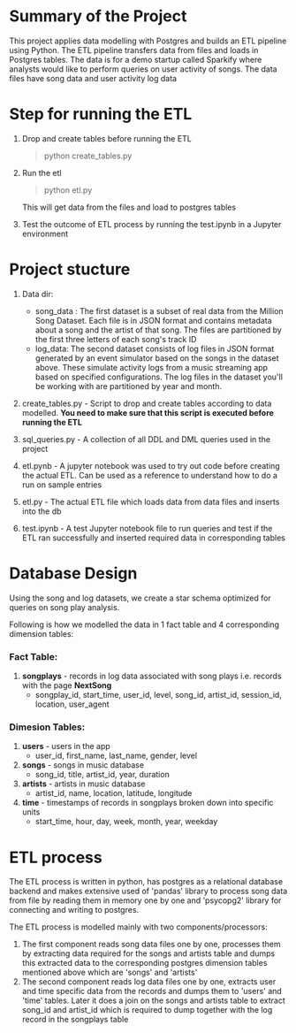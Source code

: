 # Summary of the Project

This project applies data modelling with Postgres and builds an ETL pipeline using Python. 
The ETL pipeline transfers data from files and loads in Postgres tables.
The data is for a demo startup called Sparkify where analysts would like to perform queries on user activity of songs. The data files have song data and user activity log data


# Step for running the ETL
1. Drop and create tables before running the ETL 
    > python create_tables.py
                                                     
2. Run the etl
    > python etl.py
    
    This will get data from the files and load to postgres tables
    
3. Test the outcome of ETL process by running the test.ipynb in a Jupyter environment

# Project stucture

1. Data dir:
    - song_data : The first dataset is a subset of real data from the Million Song Dataset. Each file is in JSON format and contains metadata about a song and the artist of that song. The files are partitioned by the first three letters of each song's track ID
    - log_data: The second dataset consists of log files in JSON format generated by an event simulator based on the songs in the dataset above. These simulate activity logs from a music streaming app based on specified configurations.
                The log files in the dataset you'll be working with are partitioned by year and month.

2. create_tables.py - Script to drop and create tables according to data modelled. **You need to make sure that this script is executed before running the ETL**

3. sql_queries.py - A collection of all DDL and DML queries used in the project

4. etl.pynb - A jupyter notebook was used to try out code before creating the actual ETL. Can be used as a reference to understand how to do a run on sample entries

5. etl.py - The actual ETL file which loads data from data files and inserts into the db

6. test.ipynb - A test Jupyter notebook file to run queries and test if the ETL ran successfully and inserted required data in corresponding tables

# Database Design

Using the song and log datasets, we create a star schema optimized for queries on song play analysis.

Following is how we modelled the data in 1 fact table and 4 corresponding dimension tables:

### Fact Table:
1. **songplays** - records in log data associated with song plays i.e. records with the page __NextSong__
    - songplay_id, start_time, user_id, level, song_id, artist_id, session_id, location, user_agent
 
### Dimesion Tables:
1. **users** - users in the app
    - user_id, first_name, last_name, gender, level
2. **songs** - songs in music database
    - song_id, title, artist_id, year, duration
3. **artists** - artists in music database
    - artist_id, name, location, latitude, longitude
4. **time** - timestamps of records in songplays broken down into specific units
    - start_time, hour, day, week, month, year, weekday

# ETL process

The ETL process is written in python, has postgres as a relational database backend and makes extensive used of 'pandas' library to process song data from file by reading them in memory one by one and 'psycopg2' library for connecting and writing to postgres.

The ETL process is modelled mainly with two components/processors:
1. The first component reads song data files one by one, processes them by extracting data required for the songs and artists table and dumps this extracted data to the corresponding postgres dimension tables mentioned above which are 'songs' and 'artists'
2. The second component reads log data files one by one, extracts user and time specific data from the records and dumps them to 'users' and 'time' tables. Later it does a join on the songs and artists table to extract song_id and artist_id which is required to dump together with the log record in the songplays table

